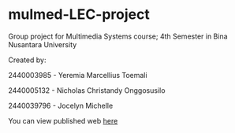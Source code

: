 # mulmed-LEC-project
Group project for Multimedia Systems course; 4th Semester in Bina Nusantara University


Created by:
  
  2440003985 - Yeremia Marcellius Toemali
  
  2440005132 - Nicholas Christandy Onggosusilo
  
  2440039796 - Jocelyn Michelle



You can view published web [here](https://jmkho.github.io/mulmed-LEC-project/html/home.html)
